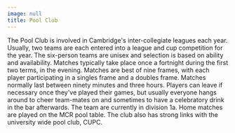 ```yaml
---
image: null
title: Pool Club
---
```


The Pool Club is involved in Cambridge's inter-collegiate leagues each year. Usually, two teams are each entered into a league and cup competition for the year. The six-person teams are unisex and selection is based on ability and availability.
Matches typically take place once a fortnight during the first two terms, in the evening. Matches are best of nine frames, with each player participating in a singles frame and a doubles frame. Matches normally last between ninety minutes and three hours. Players can leave if necessary once they've played their games, but usually everyone hangs around to cheer team-mates on and sometimes to have a celebratory drink in the bar afterwards.
The team are currently in division 1a. Home matches are played on the MCR pool table.
The club also has strong links with the university wide pool club, CUPC.
